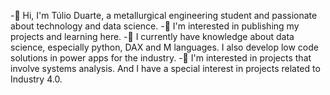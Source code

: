 -👋 Hi, I'm Túlio Duarte, a metallurgical engineering student and passionate about technology and data science.
-👀 I'm interested in publishing my projects and learning here.
-🌱 I currently have knowledge about data science, especially python, DAX and M languages. I also develop low code solutions in power apps for the industry.
-💞️ I'm interested in projects that involve systems analysis. And I have a special interest in projects related to Industry 4.0.
